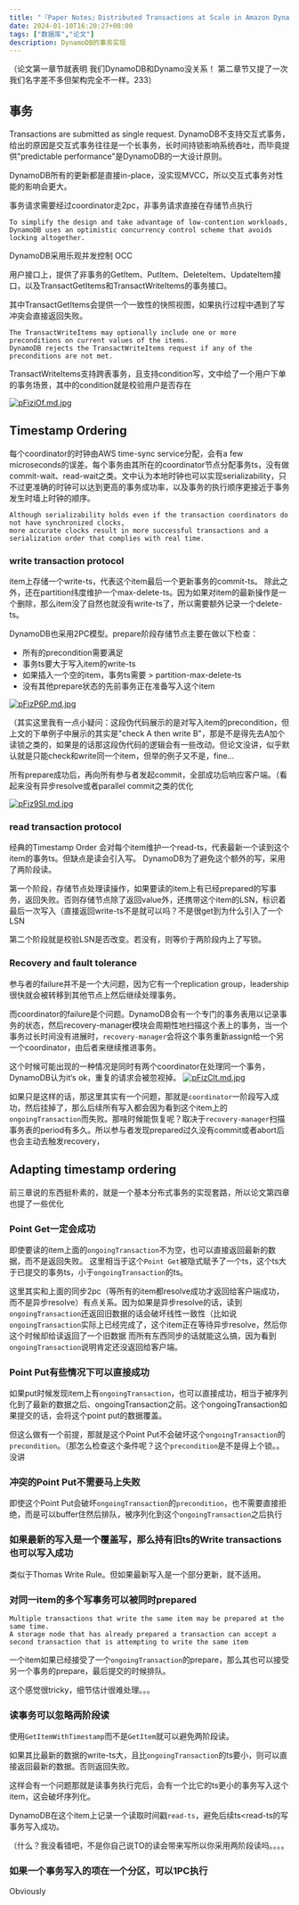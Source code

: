 ```yaml
---
title: "『Paper Notes』Distributed Transactions at Scale in Amazon DynamoDB"
date: 2024-01-10T16:20:27+08:00
tags: ["数据库","论文"]
description: DynamoDB的事务实现
---
```


（论文第一章节就表明 我们DynamoDB和Dynamo没关系！ 第二章节又提了一次我们名字差不多但架构完全不一样。233）




## 事务
Transactions are submitted as single request.
DynamoDB不支持交互式事务，给出的原因是交互式事务往往是一个长事务，长时间持锁影响系统吞吐，而毕竟提供"predictable performance"是DynamoDB的一大设计原则。

DynamoDB所有的更新都是直接in-place，没实现MVCC，所以交互式事务对性能的影响会更大。

事务请求需要经过coordinator走2pc，非事务请求直接在存储节点执行
```
To simplify the design and take advantage of low-contention workloads,
DynamoDB uses an optimistic concurrency control scheme that avoids locking altogether.
```
DynamoDB采用乐观并发控制 OCC

用户接口上，提供了非事务的GetItem、PutItem、DeleteItem、UpdateItem接口，以及TransactGetItems和TransactWriteItems的事务接口。

其中TransactGetItems会提供一个一致性的快照视图，如果执行过程中遇到了写冲突会直接返回失败。
```
The TransactWriteItems may optionally include one or more preconditions on current values of the items.
DynamoDB rejects the TransactWriteItems request if any of the preconditions are not met.
```

TransactWriteItems支持跨表事务，且支持condition写，文中给了一个用户下单的事务场景，其中的condition就是校验用户是否存在

[![pFiziOf.md.jpg](https://s11.ax1x.com/2024/01/15/pFiziOf.md.jpg)](https://imgse.com/i/pFiziOf)

## Timestamp Ordering
每个coordinator的时钟由AWS time-sync service分配，会有a few microseconds的误差。每个事务由其所在的coordinator节点分配事务ts，没有做commit-wait、read-wait之类。文中认为本地时钟也可以实现serializability，只不过更准确的时钟可以达到更高的事务成功率，以及事务的执行顺序更接近于事务发生时墙上时钟的顺序。

```
Although serializability holds even if the transaction coordinators do not have synchronized clocks, 
more accurate clocks result in more successful transactions and a serialization order that complies with real time.
```

### write transaction protocol
item上存储一个write-ts，代表这个item最后一个更新事务的commit-ts。
除此之外，还在partition纬度维护一个max-delete-ts。因为如果对item的最新操作是一个删除，那么item没了自然也就没有write-ts了，所以需要额外记录一个delete-ts。


DynamoDB也采用2PC模型。prepare阶段存储节点主要在做以下检查：
- 所有的precondition需要满足
- 事务ts要大于写入item的write-ts
- 如果插入一个空的item，事务ts需要 > partition-max-delete-ts
- 没有其他prepare状态的先前事务正在准备写入这个item

[![pFizP6P.md.jpg](https://s11.ax1x.com/2024/01/15/pFizP6P.md.jpg)](https://imgse.com/i/pFizP6P)

（其实这里我有一点小疑问：这段伪代码展示的是对写入item的precondition，但上文的下单例子中展示的其实是"check A then write B"，那是不是得先去A加个读锁之类的，如果是的话那这段伪代码的逻辑会有一些改动。但论文没讲，似乎默认就是只能check和write同一个item，但举的例子又不是，fine...

所有prepare成功后，再向所有参与者发起commit，全部成功后响应客户端。（看起来没有异步resolve或者parallel commit之类的优化

[![pFiz9SI.md.jpg](https://s11.ax1x.com/2024/01/15/pFiz9SI.md.jpg)](https://imgse.com/i/pFiz9SI)

### read transaction protocol
经典的Timestamp Order 会对每个item维护一个read-ts，代表最新一个读到这个item的事务ts。但缺点是读会引入写。
DynamoDB为了避免这个额外的写，采用了两阶段读。

第一个阶段，存储节点处理读操作，如果要读的item上有已经prepared的写事务，返回失败。否则存储节点除了返回value外，还携带这个item的LSN，标识着最后一次写入（直接返回write-ts不是就可以吗？不是很get到为什么引入了一个LSN

第二个阶段就是校验LSN是否改变。若没有，则等价于两阶段内上了写锁。

###  Recovery and fault tolerance
参与者的failure并不是一个大问题，因为它有一个replication group，leadership很快就会被转移到其他节点上然后继续处理事务。

而coordinator的failure是个问题。DynamoDB会有一个专门的事务表用以记录事务的状态，然后recovery-manager模块会周期性地扫描这个表上的事务，当一个事务过长时间没有进展时，`recovery-manager`会将这个事务重新assign给一个另一个coordinator，由后者来继续推进事务。

这个时候可能出现的一种情况是同时有两个coordinator在处理同一个事务，DynamoDB认为it‘s ok，重复的请求会被忽视掉。
[![pFizClt.md.jpg](https://s11.ax1x.com/2024/01/15/pFizClt.md.jpg)](https://imgse.com/i/pFizClt)

如果只是这样的话，那这里其实有一个问题，那就是`coordinator`一阶段写入成功，然后挂掉了，那么后续所有写入都会因为看到这个item上的`ongoingTransaction`而失败。那啥时候能恢复呢？取决于`recovery-manager`扫描事务表的period有多久。所以参与者发现prepared过久没有commit或者abort后也会主动去触发recovery，

## Adapting timestamp ordering
前三章说的东西挺朴素的，就是一个基本分布式事务的实现套路，所以论文第四章也提了一些优化

### Point Get一定会成功
即使要读的item上面的`ongoingTransaction`不为空，也可以直接返回最新的数据，而不是返回失败。
这里相当于这个`Point Get`被隐式赋予了一个ts，这个ts大于已提交的事务ts，小于`ongoingTransaction`的ts。

这里其实和上面的同步2pc（等所有的item都resolve成功才返回给客户端成功，而不是异步resolve）有点关系。因为如果是异步resolve的话，读到`ongoingTransaction`还返回旧数据的话会破坏线性一致性（比如说`ongoingTransaction`实际上已经完成了，这个item正在等待异步resolve，然后你这个时候却给读返回了一个旧数据
而所有东西同步的话就能这么搞，因为看到`ongoingTransaction`说明肯定还没返回给客户端。

### Point Put有些情况下可以直接成功
如果put时候发现item上有`ongoingTransaction`，也可以直接成功，相当于被序列化到了最新的数据之后、ongoingTransaction之前。这个ongoingTransaction如果提交的话，会将这个point put的数据覆盖。

但这么做有一个前提，那就是这个Point Put不会破坏这个`ongoingTransaction`的`precondition`。（那怎么检查这个条件呢？这个`precondition`是不是得上个锁。。没讲

### 冲突的Point Put不需要马上失败
即使这个Point Put会破坏`ongoingTransaction`的`precondition`，也不需要直接拒绝，而是可以buffer住然后排队，被序列化到这个`ongoingTransaction`之后执行

### 如果最新的写入是一个覆盖写，那么持有旧ts的Write transactions也可以写入成功
类似于Thomas Write Rule。但如果最新写入是一个部分更新，就不适用。

### 对同一item的多个写事务可以被同时prepared

```
Multiple transactions that write the same item may be prepared at the same time.
A storage node that has already prepared a transaction can accept a second transaction that is attempting to write the same item
```
一个item如果已经接受了一个`ongoingTransaction`的prepare，那么其也可以接受另一个事务的prepare，最后提交的时候排队。

这个感觉很tricky，细节估计很难处理。。。

### 读事务可以忽略两阶段读
使用`GetItemWithTimestamp`而不是`GetItem`就可以避免两阶段读。

如果其比最新的数据的write-ts大，且比`ongoingTransaction`的ts要小，则可以直接返回最新的数据。否则返回失败。

这样会有一个问题那就是读事务执行完后，会有一个比它的ts更小的事务写入这个item，这会破坏序列化。

DynamoDB在这个item上记录一个读取时间戳`read-ts`，避免后续ts<read-ts的写事务写入成功。

（什么？我没看错吧，不是你自己说TO的读会带来写所以你采用两阶段读吗。。。。

### 如果一个事务写入的项在一个分区，可以1PC执行

Obviously


